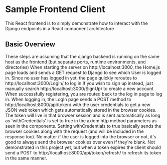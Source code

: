 # Sample Frontend Client

This React frontend is to simply demonstrate how to interact with the Django endpoints in a React component architecture

## Basic Overview

These steps are assuming that the django backend is running on the same host as the frontend (but separate ports, runtime environments, and directories)
When starting the server on http://localhost:3000, the Home.js page loads and sends a GET request to Django to see which User is logged in.
Since no user has logged in yet, the page quickly reroutes to http://localhost:3000/LogIn/ to log in
If you wish to sign up instead, just manually search http://localhost:3000/SignUp/ to create a new account
When successfully registering, you are routed back to the log in page to log in.
When logging in, the LogIn page sends a POST method to http://localhost:8000/api/token/ with the user credentials to get a new JSON web token which gets automatically stored in the browser cookies.
The token will live in that browser session and is sent automatically as long as 'withCredentials' is set to true in the axiom http method parameters as seen in the components.
Setting withCredentials to true basically sends the browser cookies along with the request (and will be included in the response too). No matter if the user is logged into the browser or not, it's good to always send the browser cookies over even if they're blank.
Not demonstrated in this project yet, but when a token expires the client should send a POST to http://localhost:8000/api/token/refresh/ to refresh its token in the same manner.